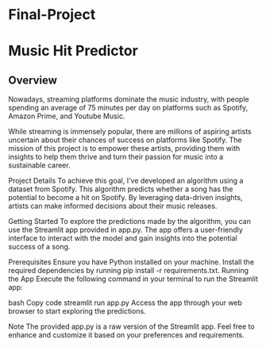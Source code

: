 # Final-Project

# Music Hit Predictor
## Overview
Nowadays, streaming platforms dominate the music industry, with people spending an average of 75 minutes per day on platforms such as Spotify, Amazon Prime, and Youtube Music.

While streaming is immensely popular, there are millions of aspiring artists uncertain about their chances of success on platforms like Spotify. The mission of this project is to empower these artists, providing them with insights to help them thrive and turn their passion for music into a sustainable career.

Project Details
To achieve this goal, I've developed an algorithm using a dataset from Spotify. This algorithm predicts whether a song has the potential to become a hit on Spotify. By leveraging data-driven insights, artists can make informed decisions about their music releases.

Getting Started
To explore the predictions made by the algorithm, you can use the Streamlit app provided in app.py. The app offers a user-friendly interface to interact with the model and gain insights into the potential success of a song.

Prerequisites
Ensure you have Python installed on your machine.
Install the required dependencies by running pip install -r requirements.txt.
Running the App
Execute the following command in your terminal to run the Streamlit app:

bash
Copy code
streamlit run app.py
Access the app through your web browser to start exploring the predictions.

Note
The provided app.py is a raw version of the Streamlit app. Feel free to enhance and customize it based on your preferences and requirements.
